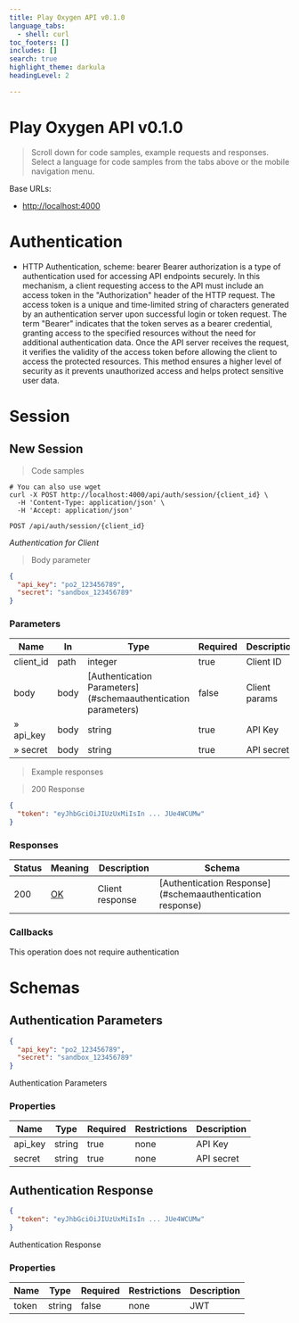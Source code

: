```yaml
---
title: Play Oxygen API v0.1.0
language_tabs:
  - shell: curl
toc_footers: []
includes: []
search: true
highlight_theme: darkula
headingLevel: 2

---
```


<!-- Generator: Widdershins v4.0.1 -->

<h1 id="play-oxygen-api">Play Oxygen API v0.1.0</h1>

> Scroll down for code samples, example requests and responses. Select a language for code samples from the tabs above or the mobile navigation menu.

Base URLs:

* <a href="http://localhost:4000">http://localhost:4000</a>

# Authentication

- HTTP Authentication, scheme: bearer   Bearer authorization is a type of authentication used for accessing API endpoints securely. In this mechanism, a
  client requesting access to the API must include an access token in the "Authorization" header of the HTTP request.
  The access token is a unique and time-limited string of characters generated by an authentication server upon
  successful login or token request. The term "Bearer" indicates that the token serves as a bearer credential, granting
  access to the specified resources without the need for additional authentication data. Once the API server receives
  the request, it verifies the validity of the access token before allowing the client to access the protected resources.
  This method ensures a higher level of security as it prevents unauthorized access and helps protect sensitive user data.

<h1 id="play-oxygen-api-session">Session</h1>

## New Session

<a id="opIdNew Session"></a>

> Code samples

```shell
# You can also use wget
curl -X POST http://localhost:4000/api/auth/session/{client_id} \
  -H 'Content-Type: application/json' \
  -H 'Accept: application/json'

```

`POST /api/auth/session/{client_id}`

*Authentication for Client*

> Body parameter

```json
{
  "api_key": "po2_123456789",
  "secret": "sandbox_123456789"
}
```

<h3 id="new-session-parameters">Parameters</h3>

|Name|In|Type|Required|Description|
|---|---|---|---|---|
|client_id|path|integer|true|Client ID|
|body|body|[Authentication Parameters](#schemaauthentication parameters)|false|Client params|
|» api_key|body|string|true|API Key|
|» secret|body|string|true|API secret|

> Example responses

> 200 Response

```json
{
  "token": "eyJhbGciOiJIUzUxMiIsIn ... JUe4WCUMw"
}
```

<h3 id="new-session-responses">Responses</h3>

|Status|Meaning|Description|Schema|
|---|---|---|---|
|200|[OK](https://tools.ietf.org/html/rfc7231#section-6.3.1)|Client response|[Authentication Response](#schemaauthentication response)|

### Callbacks

<aside class="success">
This operation does not require authentication
</aside>

# Schemas

<h2 id="tocS_Authentication Parameters">Authentication Parameters</h2>
<!-- backwards compatibility -->
<a id="schemaauthentication parameters"></a>
<a id="schema_Authentication Parameters"></a>
<a id="tocSauthentication parameters"></a>
<a id="tocsauthentication parameters"></a>

```json
{
  "api_key": "po2_123456789",
  "secret": "sandbox_123456789"
}

```

Authentication Parameters

### Properties

|Name|Type|Required|Restrictions|Description|
|---|---|---|---|---|
|api_key|string|true|none|API Key|
|secret|string|true|none|API secret|

<h2 id="tocS_Authentication Response">Authentication Response</h2>
<!-- backwards compatibility -->
<a id="schemaauthentication response"></a>
<a id="schema_Authentication Response"></a>
<a id="tocSauthentication response"></a>
<a id="tocsauthentication response"></a>

```json
{
  "token": "eyJhbGciOiJIUzUxMiIsIn ... JUe4WCUMw"
}

```

Authentication Response

### Properties

|Name|Type|Required|Restrictions|Description|
|---|---|---|---|---|
|token|string|false|none|JWT|
